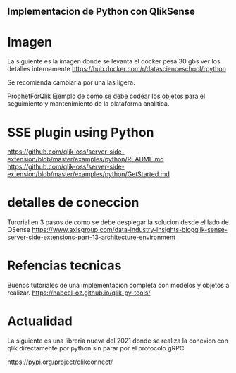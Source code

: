 ## Implementacion de Python con QlikSense

# Imagen 
La siguiente es la imagen donde se levanta el docker pesa 30 gbs ver los detalles internamente
https://hub.docker.com/r/datascienceschool/rpython

Se recomienda cambiarla por una las ligera.


ProphetForQlik
Ejemplo de como se debe codear los objetos para el seguimiento y mantenimiento de la 
plataforma analitica.

# SSE plugin using Python
https://github.com/qlik-oss/server-side-extension/blob/master/examples/python/README.md
https://github.com/qlik-oss/server-side-extension/blob/master/examples/python/GetStarted.md


# detalles de coneccion
Turorial en 3 pasos de como se debe desplegar la solucion desde el lado de QSense
https://www.axisgroup.com/data-industry-insights-blogqlik-sense-server-side-extensions-part-13-architecture-environment


# Refencias tecnicas 
Buenos tutoriales de una implementacion completa con modelos y objetos a realizar.
https://nabeel-oz.github.io/qlik-py-tools/

# Actualidad
La siguiente es una libreria nueva del 2021 donde se realiza la conexion con qlik directamente por python sin parar por el protocolo gRPC

https://pypi.org/project/qlikconnect/
